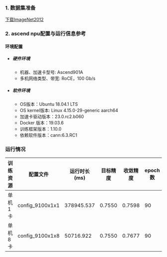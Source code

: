 ### 1. 数据集准备
[下载ImageNet2012](../../benchmarks/resnet50) 

### 2. ascend npu配置与运行信息参考
#### 环境配置
- ##### 硬件环境 
    - 机器、加速卡型号: Ascend901A
    - 多机网络类型、带宽: RoCE，100 Gb/s
- ##### 软件环境
    - OS版本：Ubuntu 18.04.1 LTS
    - OS kernel版本:  Linux 4.15.0-29-generic aarch64  
    - 加速卡驱动版本：23.0.rc2.b060
    - Docker 版本：19.03.6
    - 训练框架版本：1.10.0
    - 依赖软件版本：cann:6.3.RC1


### 运行情况
| 训练资源 | 配置文件         | 运行时长(ms) | 目标精度  | 收敛精度   | epoch数 | 性能(samples/s) |
| ------- | ---------------  | ----------- | -------- | --------  | ------- | --------------- |
| 单机1卡  | config_9100x1x1 |  378945.537  |  0.7550  |  0.7598   |   90    |                 |
| 单机8卡  | config_9100x1x8 |  50716.922   |  0.7550  |  0.7677   |   90    |                 |
 